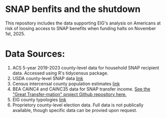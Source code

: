 # SNAP benfits and the shutdown
This repository includes the data supporting EIG's analysis on Americans at risk of loosing access to SNAP benefits when funding halts on November 1st, 2025.

# Data Sources:
1. ACS 5-year 2019-2023 county-level data for household SNAP recipient data. Accessed using R's tidycensus package.
2. USDA county-level SNAP data [link](https://www.fns.usda.gov/pd/supplemental-nutrition-assistance-program-snap)
3. Census intercensal county population estimates [link](https://www.census.gov/data/tables/time-series/demo/popest/2020s-counties-total.html)
4. BEA CAINC4 and CAINC35 data for SNAP transfer income. [See the "Great Transfer-mation" project Github repository here.](https://github.com/EIG-Research/EIG-Great-Transfer-Mation)
5. EIG county typologies [link](https://eig.org/issue-areas/persistent-poverty/)
6. Proprietory county-level election data. Full data is not publically available, though specific data can be provied upon request.
